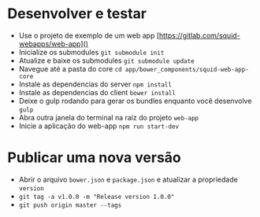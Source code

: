 # Desenvolver e testar

- Use o projeto de exemplo de um web app [https://gitlab.com/squid-webapps/web-app]()
- Inicialize os submodules `git submodule init`
- Atualize e baixe os submodules `git submodule update`
- Navegue até a pasta do core `cd app/bower_components/squid-web-app-core`
- Instale as dependencias do server `npm install`
- Instale as dependencias do client `bower install`
- Deixe o gulp rodando para gerar os bundles enquanto você desenvolve `gulp`
- Abra outra janela do terminal na raíz do projeto `web-app`
- Inicie a aplicação do web-app `npm run start-dev`

# Publicar uma nova versão
- Abrir o arquivo `bower.json` e `package.json` e atualizar a propriedade `version`
- `git tag -a v1.0.0 -m "Release version 1.0.0"`
- `git push origin master --tags`